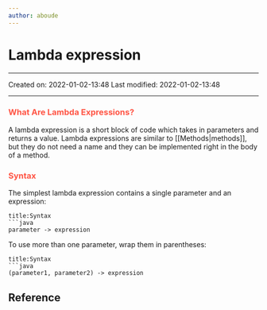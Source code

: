 ```yaml
---
author: aboude
---
```


# Lambda expression
___

Created on: 2022-01-02-13:48
Last modified: 2022-01-02-13:48

___

### <span style="color: #ff5545;text-transform: capitalize;">what are lambda expressions?</span>
A lambda expression is a short block of code which takes in parameters and returns a value. Lambda expressions are similar to [[Methods|methods]], but they do not need a name and they can be implemented right in the body of a method.

### <span style="color: #ff5545;text-transform: capitalize;">Syntax</span>
The simplest lambda expression contains a single parameter and an expression:
```ad-example
title:Syntax
```java
parameter -> expression
```
To use more than one parameter, wrap them in parentheses:
```ad-example
title:Syntax
```java
(parameter1, parameter2) -> expression
```
## Reference